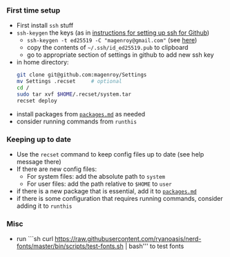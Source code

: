 ### First time setup

* First install `ssh` stuff
* `ssh-keygen` the keys (as in [instructions for setting up ssh for
  Github](https://docs.github.com/en/authentication/connecting-to-github-with-ssh/adding-a-new-ssh-key-to-your-github-account))
  * `ssh-keygen -t ed25519 -C "magenroy@gmail.com"` (see
  [here](https://docs.github.com/en/authentication/connecting-to-github-with-ssh/generating-a-new-ssh-key-and-adding-it-to-the-ssh-agent#generating-a-new-ssh-key))
  * copy the contents of `~/.ssh/id_ed25519.pub` to clipboard
  * go to appropriate section of settings in github to add new ssh key
* in home directory:
	```sh
	git clone git@github.com:magenroy/Settings
	mv Settings .recset		# optional
	cd /
	sudo tar xvf $HOME/.recset/system.tar
	recset deploy
	```
* install packages from [`packages.md`](packages.md) as needed
* consider running commands from `runthis`

### Keeping up to date

* Use the `recset` command to keep config files up to date (see help message
  there)
* If there are new config files:
	* For system files: add the absolute path to `system`
	* For user files: add the path relative to `$HOME` to `user`
* if there is a new package that is essential, add it to [`packages.md`](packages.md)
* if there is some configuration that requires running commands, consider
  adding it to `runthis`

### Misc

* run ```sh curl
  https://raw.githubusercontent.com/ryanoasis/nerd-fonts/master/bin/scripts/test-fonts.sh | bash''' to test fonts

